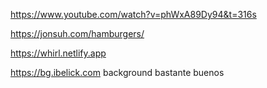 https://www.youtube.com/watch?v=phWxA89Dy94&t=316s


https://jonsuh.com/hamburgers/


https://whirl.netlify.app

https://bg.ibelick.com
  background bastante buenos
